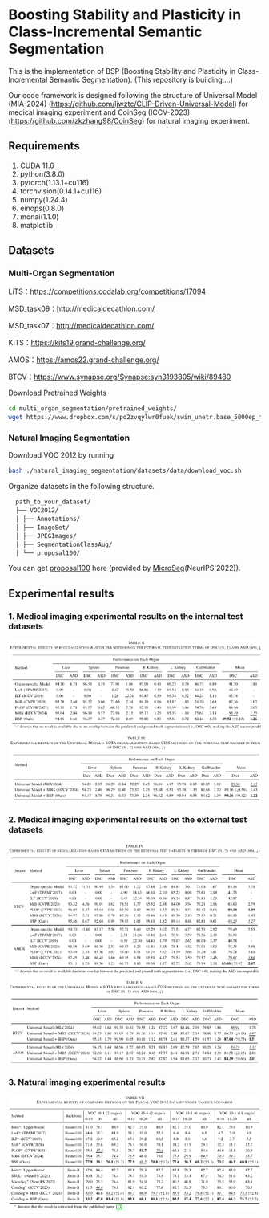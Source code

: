 # Boosting Stability and Plasticity in Class-Incremental Semantic Segmentation
This is the implementation of BSP (Boosting Stability and Plasticity in Class-Incremental Semantic Segmentation). (This repository is building....)

Our code framework is designed following the structure of Universal Model (MIA-2024) (https://github.com/ljwztc/CLIP-Driven-Universal-Model) for medical imaging experiment and CoinSeg (ICCV-2023) (https://github.com/zkzhang98/CoinSeg) for natural imaging experiment.

## Requirements
1. CUDA 11.6
2. python(3.8.0)
3. pytorch(1.13.1+cu116)
4. torchvision(0.14.1+cu116)
5. numpy(1.24.4)
6. einops(0.8.0)
7. monai(1.1.0)
8. matplotlib

## Datasets
### Multi-Organ Segmentation
LiTS：https://competitions.codalab.org/competitions/17094

MSD_task09：http://medicaldecathlon.com/

MSD_task07：http://medicaldecathlon.com/

KiTS：https://kits19.grand-challenge.org/

AMOS：https://amos22.grand-challenge.org/

BTCV：https://www.synapse.org/Synapse:syn3193805/wiki/89480

Download Pretrained Weights
```bash
cd multi_organ_segmentation/pretrained_weights/
wget https://www.dropbox.com/s/po2zvqylwr0fuek/swin_unetr.base_5000ep_f48_lr2e-4_pretrained.pt
```

### Natural Imaging Segmentation
Download VOC 2012 by running 
```bash
bash ./natural_imaging_segmentation/datasets/data/download_voc.sh
```
Organize datasets in the following structure.
```bash
  path_to_your_dataset/ 
  ├── VOC2012/
  │ ├── Annotations/ 
  │ ├── ImageSet/ 
  │ ├── JPEGImages/ 
  │ ├── SegmentationClassAug/ 
  │ └── proposal100/  
```
You can get [proposal100](https://drive.google.com/file/d/1FxoyVa0I1IEwtW2ykGlNf-JkOYkK80E6/view) here (provided by [MicroSeg](https://github.com/zkzhang98/MicroSeg)(NeurIPS'2022)).

## Experimental results
### 1. Medical imaging experimental results on the internal test datasets
![medical_internal_result](./results/medical_internal_result.png)
### 2. Medical imaging experimental results on the external test datasets
![medical_external_result](./results/medical_external_result.png)
### 3. Natural imaging experimental results
![natural_result](./results/natural_voc_result.png)
